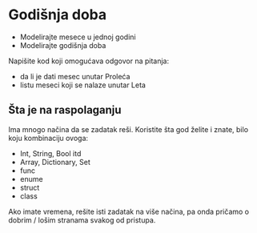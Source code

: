# Godišnja doba

* Modelirajte mesece u jednoj godini
* Modelirajte godišnja doba

Napišite kod koji omogućava odgovor na pitanja:

* da li je dati mesec unutar Proleća
* listu meseci koji se nalaze unutar Leta


## Šta je na raspolaganju

Ima mnogo načina da se zadatak reši. Koristite šta god želite i znate, bilo koju kombinaciju ovoga:

* Int, String, Bool itd
* Array, Dictionary, Set
* func
* enume
* struct
* class

Ako imate vremena, rešite isti zadatak na više načina, pa onda pričamo o dobrim / lošim stranama svakog od pristupa.

